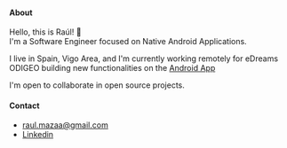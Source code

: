 #### About

Hello, this is Raúl! 👋  
I'm a Software Engineer focused on Native Android Applications.

I live in Spain, Vigo Area, and I'm currently working remotely for eDreams ODIGEO building new functionalities on the [Android App](https://play.google.com/store/apps/details?id=com.edreams.travel&hl=es&gl=US)

I'm open to collaborate in open source projects.


#### Contact


- raul.mazaa@gmail.com
- [Linkedin](https://www.linkedin.com/in/raul-maza/)
